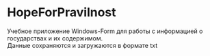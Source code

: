 # HopeForPravilnost
Учебное приложение Windows-Form для работы с информацией о государствах и их содержимом.  
Данные сохраняются и загружаются в формате txt
